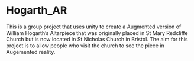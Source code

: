 # Hogarth_AR


This is a group project that uses unity to create a Augmented version of William Hogarth’s Altarpiece that was originally placed in St Mary Redcliffe Church but is now located in St Nicholas Church in Bristol. The aim for this project is to allow people who visit the church to see the piece in Augemented reality. 
